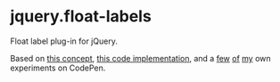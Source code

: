 jquery.float-labels
===================

Float label plug-in for jQuery.

Based on [this concept](http://mattdsmith.com/float-label-pattern/), [this code implementation](http://codepen.io/aaronbarker/pen/tIprm), and a [few](http://codepen.io/nickbottomley/pen/dxIEF) [of](http://codepen.io/nickbottomley/pen/mydtI) [my](http://codepen.io/nickbottomley/pen/zqyEp) own experiments on CodePen.
